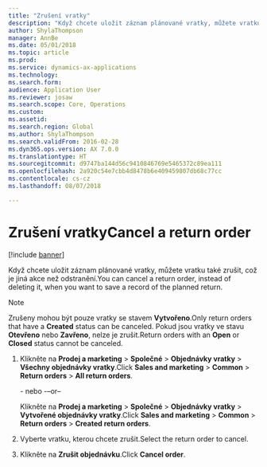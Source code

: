 ```yaml
---
title: "Zrušení vratky"
description: "Když chcete uložit záznam plánované vratky, můžete vratku také zrušit, což je jiná akce než odstranění."
author: ShylaThompson
manager: AnnBe
ms.date: 05/01/2018
ms.topic: article
ms.prod: 
ms.service: dynamics-ax-applications
ms.technology: 
ms.search.form: 
audience: Application User
ms.reviewer: josaw
ms.search.scope: Core, Operations
ms.custom: 
ms.assetid: 
ms.search.region: Global
ms.author: ShylaThompson
ms.search.validFrom: 2016-02-28
ms.dyn365.ops.version: AX 7.0.0
ms.translationtype: HT
ms.sourcegitcommit: d9747ba144d56c9410846769e5465372c89ea111
ms.openlocfilehash: 2a920c54e7cbb4d8478b6e409459807db68c77cc
ms.contentlocale: cs-cz
ms.lasthandoff: 08/07/2018

---
```


# <a name="cancel-a-return-order"></a><span data-ttu-id="f41ee-103">Zrušení vratky</span><span class="sxs-lookup"><span data-stu-id="f41ee-103">Cancel a return order</span></span> 

[!include [banner](../includes/banner.md)]


<span data-ttu-id="f41ee-104">Když chcete uložit záznam plánované vratky, můžete vratku také zrušit, což je jiná akce než odstranění.</span><span class="sxs-lookup"><span data-stu-id="f41ee-104">You can cancel a return order, instead of deleting it, when you want to save a record of the planned return.</span></span>


> [!NOTE]
> <P><span data-ttu-id="f41ee-105">Zrušeny mohou být pouze vratky se stavem <STRONG>Vytvořeno</STRONG>.</span><span class="sxs-lookup"><span data-stu-id="f41ee-105">Only return orders that have a <STRONG>Created</STRONG> status can be canceled.</span></span> <span data-ttu-id="f41ee-106">Pokud jsou vratky ve stavu <STRONG>Otevřeno</STRONG> nebo <STRONG>Zavřeno</STRONG>, nelze je zrušit.</span><span class="sxs-lookup"><span data-stu-id="f41ee-106">Return orders with an <STRONG>Open</STRONG> or <STRONG>Closed</STRONG> status cannot be canceled.</span></span></P>


1.  <span data-ttu-id="f41ee-107">Klikněte na **Prodej a marketing** \> **Společné** \> **Objednávky vratky** \> **Všechny objednávky vratky**.</span><span class="sxs-lookup"><span data-stu-id="f41ee-107">Click **Sales and marketing** \> **Common** \> **Return orders** \> **All return orders**.</span></span>
    
    <span data-ttu-id="f41ee-108">- nebo -</span><span class="sxs-lookup"><span data-stu-id="f41ee-108">–or–</span></span>
    
    <span data-ttu-id="f41ee-109">Klikněte na **Prodej a marketing** \> **Společné** \> **Objednávky vratky** \> **Vytvořené objednávky vratky**.</span><span class="sxs-lookup"><span data-stu-id="f41ee-109">Click **Sales and marketing** \> **Common** \> **Return orders** \> **Created return orders**.</span></span>

2.  <span data-ttu-id="f41ee-110">Vyberte vratku, kterou chcete zrušit.</span><span class="sxs-lookup"><span data-stu-id="f41ee-110">Select the return order to cancel.</span></span>

3.  <span data-ttu-id="f41ee-111">Klikněte na **Zrušit objednávku**.</span><span class="sxs-lookup"><span data-stu-id="f41ee-111">Click **Cancel order**.</span></span>




